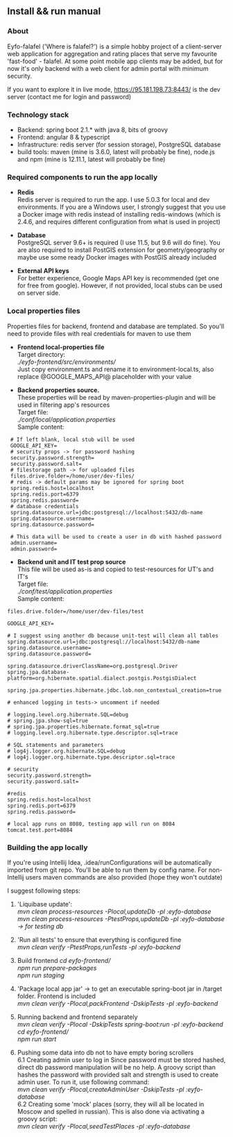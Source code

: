 ## Install && run manual

### About

Eyfo-falafel ('Where is falafel?') is a simple hobby project of a client-server web application for aggregation 
and rating places that serve my favourite 'fast-food' - falafel. At some point mobile app clients may be added, but for now it's only backend with a web
client for admin portal with minimum security.

If you want to explore it in live mode, https://95.181.198.73:8443/ is the dev 
server (contact me for login and password)

### Technology stack
* Backend: spring boot 2.1.* with java 8, bits of groovy
* Frontend: angular 8 & typescript
* Infrastructure: redis server (for session storage), PostgreSQL database
* build tools: maven (mine is 3.6.0, latest will probably be fine), node.js and npm 
(mine is 12.11.1, latest will probably be fine)

### Required components to run the app locally
* **Redis**  
Redis server is required to run the app. I use 5.0.3 for local and dev environments. If you are a Windows user, 
I strongly suggest that you use a Docker image with redis instead of installing redis-windows (which is 2.4.6, 
and requires different configuration from what is used in project)

* **Database**  
PostgreSQL server 9.6+ is required (I use 11.5, but 9.6 will do fine). You are also required to install PostGIS 
extension for geometry/geography or maybe use some ready Docker images with PostGIS already included

* **External API keys**  
For better experience, Google Maps API key is recommended (get one for free from google). However, if not provided, 
local stubs can be used on server side.

### Local properties files

Properties files for backend, frontend and database are templated. So you'll need to provide files with 
real credentials for maven to use them

* **Frontend local-properties file**  
Target directory:  
_./eyfo-frontend/src/environments/_  
Just copy environment.ts and rename it to environment-local.ts, also replace @GOOGLE_MAPS_API@ placeholder 
with your value

* **Backend properties source.**   
These properties will be read by maven-properties-plugin and will be used in filtering app's resources  
Target file:  
_./conf/local/application.properties_  
Sample content:
```
 # If left blank, local stub will be used 
 GOOGLE_API_KEY=
 # security props -> for password hashing
 security.password.strength=
 security.password.salt=
 # filestorage path -> for uploaded files
 files.drive.folder=/home/user/dev-files/
 # redis -> default params may be ignored for spring boot
 spring.redis.host=localhost
 spring.redis.port=6379
 spring.redis.password=
 # database credentials
 spring.datasource.url=jdbc:postgresql://localhost:5432/db-name
 spring.datasource.username=
 spring.datasource.password=

 # This data will be used to create a user in db with hashed password
 admin.username=
 admin.password=
```

* **Backend unit and IT test prop source**  
This file will be used as-is and copied to test-resources for UT's and IT's  
Target file:   
_./conf/test/application.properties_  
Sample content:
```
files.drive.folder=/home/user/dev-files/test

GOOGLE_API_KEY=

# I suggest using another db because unit-test will clean all tables
spring.datasource.url=jdbc:postgresql://localhost:5432/db-name
spring.datasource.username=
spring.datasource.password=

spring.datasource.driverClassName=org.postgresql.Driver
spring.jpa.database-platform=org.hibernate.spatial.dialect.postgis.PostgisDialect

spring.jpa.properties.hibernate.jdbc.lob.non_contextual_creation=true

# enhanced logging in tests-> uncomment if needed

# logging.level.org.hibernate.SQL=debug
# spring.jpa.show-sql=true
# spring.jpa.properties.hibernate.format_sql=true
# logging.level.org.hibernate.type.descriptor.sql=trace

# SQL statements and parameters
# log4j.logger.org.hibernate.SQL=debug
# log4j.logger.org.hibernate.type.descriptor.sql=trace

# security
security.password.strength=
security.password.salt=

#redis
spring.redis.host=localhost
spring.redis.port=6379
spring.redis.password=

# local app runs on 8080, testing app will run on 8084
tomcat.test.port=8084
```

### Building the app locally

If you're using Intellij Idea, .idea/runConfigurations will be automatically imported from git repo. 
You'll be able to run them by config name. For non-Intellij users maven commands are also provided (hope they won't outdate) 

I suggest following steps:

1. 'Liquibase update':  
_mvn clean process-resources -Plocal,updateDb -pl :eyfo-database_  
_mvn clean process-resources -PtestProps,updateDb -pl :eyfo-database -> for testing db_

2. 'Run all tests' to ensure that everything is configured fine  
_mvn clean verify -PtestProps,runTests -pl :eyfo-backend_

3. Build frontend
_cd eyfo-frontend/_  
_npm run prepare-packages_  
_npm run staging_  

4. 'Package local app jar' -> to get an executable spring-boot jar in /target folder. Frontend is included    
_mvn clean verify -Plocal,packFrontend -DskipTests -pl :eyfo-backend_

5. Running backend and frontend separately  
_mvn clean verify -Plocal -DskipTests spring-boot:run -pl :eyfo-backend_  
_cd eyfo-frontend/_   
_npm run start_

6. Pushing some data into db not to have empty boring scrollers  
    6.1 Creating admin user to log in
        Since password must be stored hashed, direct db password manipulation will be no help.
        A groovy script than hashes the password with provided salt and strength is used to 
        create admin user. To run it, use following command:  
        _mvn clean verify -Plocal,createAdminUser -DskipTests -pl :eyfo-database_  
    6.2 Creating some 'mock' places (sorry, they will all be located in Moscow 
        and spelled in russian). This is also done via activating a groovy script:  
        _mvn clean verify -Plocal,seedTestPlaces -pl :eyfo-database_